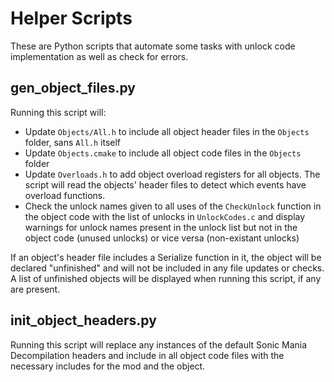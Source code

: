 # Helper Scripts

These are Python scripts that automate some tasks with unlock code implementation as well as check for errors.

## gen_object_files.py

Running this script will:

- Update `Objects/All.h` to include all object header files in the `Objects` folder, sans `All.h` itself
- Update `Objects.cmake` to include all object code files in the `Objects` folder
- Update `Overloads.h` to add object overload registers for all objects. The script will read the objects' header files to detect which events have overload functions.
- Check the unlock names given to all uses of the `CheckUnlock` function in the object code with the list of unlocks in `UnlockCodes.c` and display warnings for unlock names present in the unlock list but not in the object code (unused unlocks) or vice versa (non-existant unlocks)

If an object's header file includes a Serialize function in it, the object will be declared "unfinished" and will not be included in any file updates or checks. A list of unfinished objects will be displayed when running this script, if any are present.

## init_object_headers.py

Running this script will replace any instances of the default Sonic Mania Decompilation headers and include in all object code files with the necessary includes for the mod and the object.
